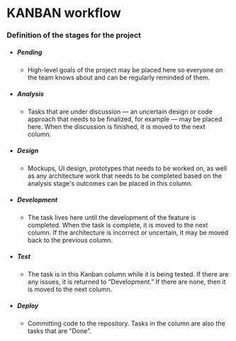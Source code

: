 # KANBAN workflow

### Definition of the stages for the project

- ##### Pending 
   -  High-level goals of the project may be placed here so everyone on the team knows about and can be regularly reminded of them.

- ##### Analysis 
   -  Tasks that are under discussion — an uncertain design or code approach that needs to be finalized, for example — may be placed here. When the discussion is finished, it is moved to the next column.

- ##### Design 
   -  Mockups, UI design, prototypes that needs to be worked on, as well as any architecture work that needs to be completed based on the analysis stage's outcomes can be placed in this column.

- ##### Development 
   -  The task lives here until the development of the feature is completed. When the task is complete, it is moved to the next column. If the architecture is incorrect or uncertain, it may be moved back to the previous column.
 
- ##### Test 
   -  The task is in this Kanban column while it is being tested. If there are any issues, it is returned to “Development.” If there are none, then it is moved to the next column.

- ##### Deploy 
   -  Committing code to the repository. Tasks in the column are also the
 tasks that are "Done".
